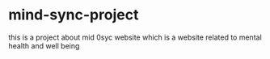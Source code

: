 # mind-sync-project
this is a project about mid 0syc website which is a website related to mental health and well being 
